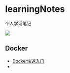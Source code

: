 # learningNotes

个人学习笔记

<img src="https://gitee.com/wwinter117/learningNotes/blob/main/images/head.jpeg" />


## Docker

- [Docker快速入门](Docker/Docker%20快速入门/README.md)
- 



